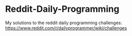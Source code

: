 # Reddit-Daily-Programming
My solutions to the reddit daily programming challenges: https://www.reddit.com/r/dailyprogrammer/wiki/challenges
